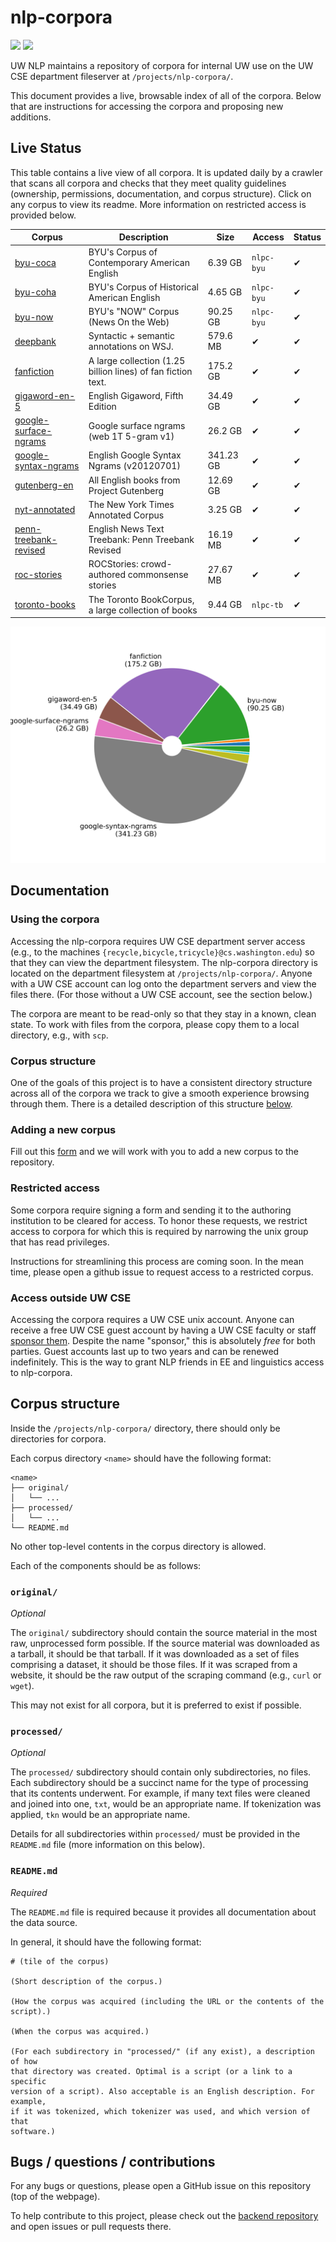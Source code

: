 # nlp-corpora

![](https://img.shields.io/badge/docs-passing-brightgreen.svg?longCache=true&style=flat)
![](https://img.shields.io/badge/built-7/31/18-blue.svg?longCache=true&style=flat)

UW NLP maintains a repository of corpora for internal UW use on the UW CSE
department fileserver at `/projects/nlp-corpora/`.

This document provides a live, browsable index of all of the corpora. Below
that are instructions for accessing the corpora and proposing new additions.

## Live Status

This table contains a live view of all corpora. It is updated daily by a
crawler that scans all corpora and checks that they meet quality guidelines
(ownership, permissions, documentation, and corpus structure). Click on any
corpus to view its readme. More information on restricted access is provided
below.

Corpus | Description | Size | Access | Status
--- | --- | --- | --- | ---
[byu-coca](doc/byu-coca) | BYU's Corpus of Contemporary American English | 6.39 GB | `nlpc-byu` | ✔
[byu-coha](doc/byu-coha) | BYU's Corpus of Historical American English | 4.65 GB | `nlpc-byu` | ✔
[byu-now](doc/byu-now) | BYU's "NOW" Corpus (News On the Web) | 90.25 GB | `nlpc-byu` | ✔
[deepbank](doc/deepbank) | Syntactic + semantic annotations on WSJ. | 579.6 MB | ✔ | ✔
[fanfiction](doc/fanfiction) | A large collection (1.25 billion lines) of fan fiction text. | 175.2 GB | ✔ | ✔
[gigaword-en-5](doc/gigaword-en-5) | English Gigaword, Fifth Edition | 34.49 GB | ✔ | ✔
[google-surface-ngrams](doc/google-surface-ngrams) | Google surface ngrams (web 1T 5-gram v1) | 26.2 GB | ✔ | ✔
[google-syntax-ngrams](doc/google-syntax-ngrams) | English Google Syntax Ngrams (v20120701) | 341.23 GB | ✔ | ✔
[gutenberg-en](doc/gutenberg-en) | All English books from Project Gutenberg | 12.69 GB | ✔ | ✔
[nyt-annotated](doc/nyt-annotated) | The New York Times Annotated Corpus | 3.25 GB | ✔ | ✔
[penn-treebank-revised](doc/penn-treebank-revised) | English News Text Treebank: Penn Treebank Revised | 16.19 MB | ✔ | ✔
[roc-stories](doc/roc-stories) | ROCStories: crowd-authored commonsense stories | 27.67 MB | ✔ | ✔
[toronto-books](doc/toronto-books) | The Toronto BookCorpus, a large collection of books | 9.44 GB | `nlpc-tb` | ✔


![plot of disk usage](disk-usage.svg)

## Documentation

### Using the corpora

Accessing the nlp-corpora requires UW CSE department server access (e.g., to
the machines `{recycle,bicycle,tricycle}@cs.washington.edu`) so that they can
view the department filesystem. The nlp-corpora directory is located on the
department filesystem at `/projects/nlp-corpora/`. Anyone with a UW CSE account
can log onto the department servers and view the files there. (For those
without a UW CSE account, see the section below.)

The corpora are meant to be read-only so that they stay in a known, clean
state. To work with files from the corpora, please copy them to a local
directory, e.g., with `scp`.

### Corpus structure

One of the goals of this project is to have a consistent directory structure
across all of the corpora we track to give a smooth experience browsing through
them. There is a detailed description of this structure [below](#corpus-structure).

### Adding a new corpus

Fill out this
[form](https://docs.google.com/forms/d/1SBPXlJ8zsE1kbVr6csE3d9XIaW9pCfvOkmH9kD6vEv8/viewform)
and we will work with you to add a new corpus to the repository.

### Restricted access

Some corpora require signing a form and sending it to the authoring institution
to be cleared for access. To honor these requests, we restrict access to
corpora for which this is required by narrowing the unix group that has read
privileges.

Instructions for streamlining this process are coming soon. In the mean time,
please open a github issue to request access to a restricted corpus.

### Access outside UW CSE

Accessing the corpora requires a UW CSE unix account. Anyone can receive a free
UW CSE guest account by having a UW CSE faculty or staff [sponsor
them](https://sponsor.cs.washington.edu/). Despite the name "sponsor," this is
absolutely _free_ for both parties. Guest accounts last up to two years and can
be renewed indefinitely. This is the way to grant NLP friends in EE and
linguistics access to nlp-corpora.


## Corpus structure

Inside the `/projects/nlp-corpora/` directory, there should only be directories
for corpora.

Each corpus directory `<name>` should have the following format:

```
<name>
├── original/
│   └── ...
├── processed/
│   └── ...
└── README.md
```

No other top-level contents in the corpus directory is allowed.

Each of the components should be as follows:

### `original/`

_Optional_

The `original/` subdirectory should contain the source material in the most
raw, unprocessed form possible. If the source material was downloaded as a
tarball, it should be that tarball. If it was downloaded as a set of files
comprising a dataset, it should be those files. If it was scraped from a
website, it should be the raw output of the scraping command (e.g., `curl` or
`wget`).

This may not exist for all corpora, but it is preferred to exist if possible.

### `processed/`

_Optional_

The `processed/` subdirectory should contain only subdirectories, no files.
Each subdirectory should be a succinct name for the type of processing that its
contents underwent. For example, if many text files were cleaned and joined
into one, `txt`, would be an appropriate name. If tokenization was applied,
`tkn` would be an appropriate name.

Details for all subdirectories within `processed/` must be provided in the
`README.md` file (more information on this below).

### `README.md`

_Required_

The `README.md` file is required because it provides all documentation about
the data source.

In general, it should have the following format:

```
# (tile of the corpus)

(Short description of the corpus.)

(How the corpus was acquired (including the URL or the contents of the script).)

(When the corpus was acquired.)

(For each subdirectory in "processed/" (if any exist), a description of how
that directory was created. Optimal is a script (or a link to a specific
version of a script). Also acceptable is an English description. For example,
if it was tokenized, which tokenizer was used, and which version of that
software.)
```



## Bugs / questions / contributions

For any bugs or questions, please open a GitHub issue on this repository (top
of the webpage).

To help contribute to this project, please check out the [backend
repository](https://github.com/mbforbes/nlp-corpora-backend) and open issues or
pull requests there.
